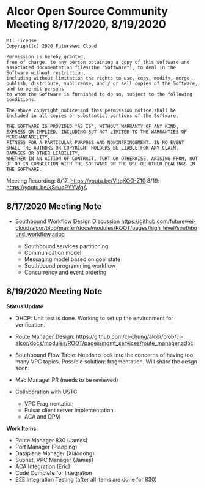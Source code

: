 # Alcor Open Source Community Meeting 8/17/2020, 8/19/2020

    MIT License
    Copyright(c) 2020 Futurewei Cloud

    Permission is hereby granted,
    free of charge, to any person obtaining a copy of this software and associated documentation files(the "Software"), to deal in the Software without restriction,
    including without limitation the rights to use, copy, modify, merge, publish, distribute, sublicense, and / or sell copies of the Software, and to permit persons
    to whom the Software is furnished to do so, subject to the following conditions:

    The above copyright notice and this permission notice shall be included in all copies or substantial portions of the Software.

    THE SOFTWARE IS PROVIDED "AS IS", WITHOUT WARRANTY OF ANY KIND, EXPRESS OR IMPLIED, INCLUDING BUT NOT LIMITED TO THE WARRANTIES OF MERCHANTABILITY,
    FITNESS FOR A PARTICULAR PURPOSE AND NONINFRINGEMENT. IN NO EVENT SHALL THE AUTHORS OR COPYRIGHT HOLDERS BE LIABLE FOR ANY CLAIM, DAMAGES OR OTHER LIABILITY,
    WHETHER IN AN ACTION OF CONTRACT, TORT OR OTHERWISE, ARISING FROM, OUT OF OR IN CONNECTION WITH THE SOFTWARE OR THE USE OR OTHER DEALINGS IN THE SOFTWARE.

Meeting Recording: 
8/17: https://youtu.be/VltgKOQ-Z10
8/19: https://youtu.be/kSeuoPYYWgA

## 8/17/2020 Meeting Note ##
* Southbound Workflow Design Discussion https://github.com/futurewei-cloud/alcor/blob/master/docs/modules/ROOT/pages/high_level/southbound_workflow.adoc

  * Southbound services partitioning
  * Communication model
  * Messaging model based on goal state
  * Southbound programming workflow
  * Concurrency and event ordering

## 8/19/2020 Meeting Note

**Status Update**

* DHCP: Unit test is done. Working to set up the environment for verification.

* Route Manager Design: https://github.com/cj-chung/alcor/blob/cj-alcor/docs/modules/ROOT/pages/mgmt_services/route_manager.adoc

* Southbound Flow Table: Needs to look into the concerns of having too many VPC topics. Possible solution: fragmentation. Will share the desgn soon.

* Mac Manager PR (needs to be reviewed)

* Collaboration with USTC
    * VPC Fragmentation
    * Pulsar client server implementation
    * ACA and DPM 

**Work Items**

* Route Manager 830 (James)
* Port Manager (Piaoping)
* Dataplane Manager (Xiaodong)
* Subnet, VPC Manager (James)
* ACA Integration (Eric)
* Code Complete for Integration 
* E2E Integration Testing (after all items are done for 830)


